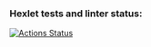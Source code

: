 ### Hexlet tests and linter status:
[![Actions Status](https://github.com/Sergey-Saprankov/layout-designer-project-lvl1/workflows/hexlet-check/badge.svg)](https://github.com/Sergey-Saprankov/layout-designer-project-lvl1/actions)